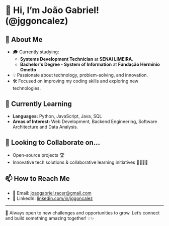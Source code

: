 # 👋 Hi, I’m João Gabriel! (@jggoncalez)

## 🚀 About Me
- 🎓 Currently studying:
  - **Systems Development Technician** at **SENAI LIMEIRA**.
  - **Bachelor's Degree - System of Information** at **Fundação Hermínio Ometto**
- 💡 Passionate about technology, problem-solving, and innovation.
- 🛠️ Focused on improving my coding skills and exploring new technologies.

## 🌱 Currently Learning
- **Languages:** Python, JavaScript, Java, SQL  
- **Areas of Interest:** Web Development, Backend Engineering, Software Architecture and Data Analysis.

## 💞️ Looking to Collaborate on...
- Open-source projects 🏆  
- Innovative tech solutions & collaborative learning initiatives 👨‍💻👩‍💻  

## 📫 How to Reach Me
- 📧 Email: [joaogabriel.racer@gmail.com](mailto:joaogabriel.racer@gmail.com)  
- 💼 LinkedIn: [linkedin.com/in/jggoncalez](https://www.linkedin.com/in/jggoncalez)  

---

🚀 Always open to new challenges and opportunities to grow. 
Let’s connect and build something amazing together! 💡✨  
